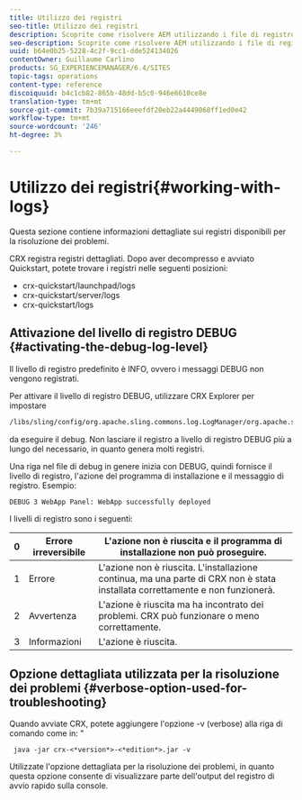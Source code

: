 ```yaml
---
title: Utilizzo dei registri
seo-title: Utilizzo dei registri
description: Scoprite come risolvere AEM utilizzando i file di registro.
seo-description: Scoprite come risolvere AEM utilizzando i file di registro.
uuid: b64e0b25-5228-4c2f-9cc1-dde524134026
contentOwner: Guillaume Carlino
products: SG_EXPERIENCEMANAGER/6.4/SITES
topic-tags: operations
content-type: reference
discoiquuid: b4c1cb82-865b-48dd-b5c0-946e6610ce8e
translation-type: tm+mt
source-git-commit: 7b39a715166eeefdf20eb22a4449068ff1ed0e42
workflow-type: tm+mt
source-wordcount: '246'
ht-degree: 3%

---
```



# Utilizzo dei registri{#working-with-logs}

Questa sezione contiene informazioni dettagliate sui registri disponibili per la risoluzione dei problemi.

CRX registra registri dettagliati. Dopo aver decompresso e avviato Quickstart, potete trovare i registri nelle seguenti posizioni:

* crx-quickstart/launchpad/logs
* crx-quickstart/server/logs
* crx-quickstart/logs

## Attivazione del livello di registro DEBUG {#activating-the-debug-log-level}

Il livello di registro predefinito è INFO, ovvero i messaggi DEBUG non vengono registrati.

Per attivare il livello di registro DEBUG, utilizzare CRX Explorer per impostare

```xml
/libs/sling/config/org.apache.sling.commons.log.LogManager/org.apache.sling.commons.log.level
```

da eseguire il debug. Non lasciare il registro a livello di registro DEBUG più a lungo del necessario, in quanto genera molti registri.

Una riga nel file di debug in genere inizia con DEBUG, quindi fornisce il livello di registro, l&#39;azione del programma di installazione e il messaggio di registro. Esempio:

```xml
DEBUG 3 WebApp Panel: WebApp successfully deployed
```

I livelli di registro sono i seguenti:

| 0 | Errore irreversibile | L&#39;azione non è riuscita e il programma di installazione non può proseguire. |
|---|---|---|
| 1 | Errore | L&#39;azione non è riuscita. L&#39;installazione continua, ma una parte di CRX non è stata installata correttamente e non funzionerà. |
| 2 | Avvertenza | L&#39;azione è riuscita ma ha incontrato dei problemi. CRX può funzionare o meno correttamente. |
| 3 | Informazioni | L&#39;azione è riuscita. |

## Opzione dettagliata utilizzata per la risoluzione dei problemi {#verbose-option-used-for-troubleshooting}

Quando avviate CRX, potete aggiungere l&#39;opzione -v (verbose) alla riga di comando come in: &quot;

` java -jar crx-<*version*>-<*edition*>.jar -v`

Utilizzate l&#39;opzione dettagliata per la risoluzione dei problemi, in quanto questa opzione consente di visualizzare parte dell&#39;output del registro di avvio rapido sulla console.
